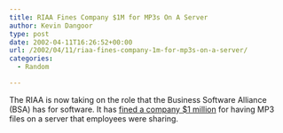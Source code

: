 ```yaml
---
title: RIAA Fines Company $1M for MP3s On A Server
author: Kevin Dangoor
type: post
date: 2002-04-11T16:26:52+00:00
url: /2002/04/11/riaa-fines-company-1m-for-mp3s-on-a-server/
categories:
  - Random

---
```

The RIAA is now taking on the role that the Business Software Alliance (BSA) has for software. It has [fined a company $1 million][1] for having MP3 files on a server that employees were sharing.

 [1]: http://www.bayarea.com/mld/bayarea/entertainment/3029974.htm
